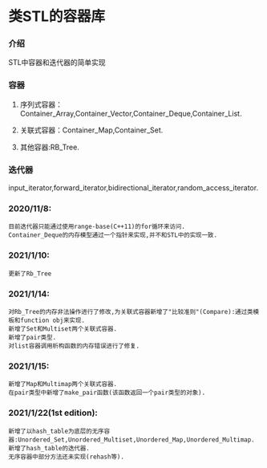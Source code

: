 # 类STL的容器库

### 介绍
STL中容器和迭代器的简单实现



### 容器
1. 序列式容器：Container_Array,Container_Vector,Container_Deque,Container_List.
    
2. 关联式容器：Container_Map,Container_Set.

3. 其他容器:RB_Tree.

### 迭代器
input_iterator,forward_iterator,bidirectional_iterator,random_access_iterator.

### 2020/11/8:
    目前迭代器只能通过使用range-base(C++11)的for循环来访问.
    Container_Deque的内存模型通过一个指针来实现,并不和STL中的实现一致.

### 2021/1/10:
    更新了Rb_Tree

### 2021/1/14:
    对Rb_Tree的内存非法操作进行了修改,为关联式容器新增了"比较准则"(Compare):通过类模板和function obj来实现.
    新增了Set和Multiset两个关联式容器.
    新增了pair类型.
    对list容器调用析构函数的内存错误进行了修复.

### 2021/1/15:
    新增了Map和Multimap两个关联式容器.
    在pair类型中新增了make_pair函数(该函数返回一个pair类型的对象).

### 2021/1/22(1st edition):
    新增了以hash_table为底层的无序容器:Unordered_Set,Unordered_Multiset,Unordered_Map,Unordered_Multimap.
    新增了hash_table的迭代器.
    无序容器中部分方法还未实现(rehash等).